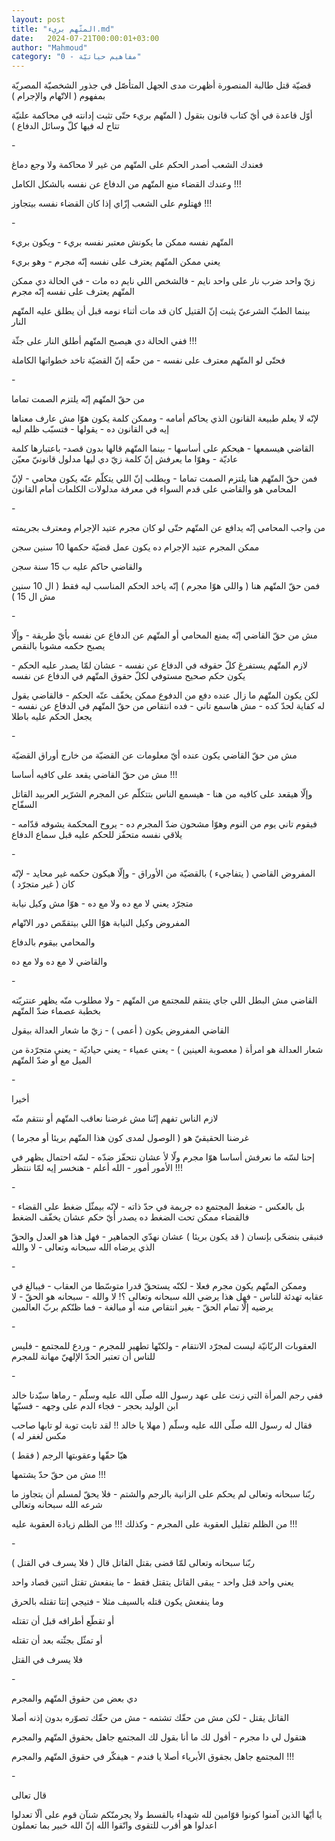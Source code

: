 ```yaml
---
layout: post
title: "المتّهم بريء.md"
date:   2024-07-21T00:00:01+03:00
author: "Mahmoud"
category: "0 - مفاهيم حياتيّة"
---
```

قضيّة قتل طالبة المنصورة أظهرت مدى الجهل المتأصّل في جذور
الشخصيّة المصريّة بمفهوم ( الاتّهام والإجرام )

أوّل قاعدة في أيّ كتاب قانون بتقول ( المتّهم بريء حتّى تثبت
إدانته في محاكمة علنيّة تتاح له فيها كلّ وسائل الدفاع )

\-

فعندك الشعب أصدر الحكم على المتّهم من غير لا محاكمة ولا
وجع دماغ

وعندك القضاء منع المتّهم من الدفاع عن نفسه بالشكل
الكامل !!!

فهتلوم على الشعب إزّاي إذا كان القضاء نفسه بيتجاوز
!!!

\-

المتّهم نفسه ممكن ما يكونش معتبر نفسه بريء - ويكون
بريء

يعني ممكن المتّهم يعترف على نفسه إنّه مجرم - وهو
بريء

زيّ واحد ضرب نار على واحد نايم - فالشخص اللي نايم ده
مات - في الحالة دي ممكن المتّهم يعترف على نفسه إنّه مجرم

بينما الطبّ الشرعيّ يثبت إنّ القتيل كان قد مات أثناء نومه
قبل أن يطلق عليه المتّهم النار

ففي الحالة دي هيصبح المتّهم أطلق النار على جثّة !!!

فحتّى لو المتّهم معترف على نفسه - من حقّه إنّ القضيّة تاخد
خطواتها الكاملة

\-

من حقّ المتّهم إنّه يلتزم الصمت تماما

لإنّه لا يعلم طبيعة القانون الذي يحاكم أمامه - وممكن كلمة
يكون هوّا مش عارف معناها إيه في القانون ده - يقولها - فتسبّب ظلم
ليه

القاضي هيسمعها - هيحكم على أساسها - بينما المتّهم قالها
بدون قصد- باعتبارها كلمة عاديّة - وهوّا ما يعرفش إنّ كلمة زيّ دي ليها مدلول
قانونيّ معيّن

فمن حقّ المتّهم هنا يلتزم الصمت تماما - ويطلب إنّ اللي
يتكلّم عنّه يكون محامي - لإنّ المحامي هو والقاضي على قدم السواء في معرفة
مدلولات الكلمات أمام القانون

\-

من واجب المحامي إنّه يدافع عن المتّهم حتّى لو كان مجرم عتيد
الإجرام ومعترف بجريمته

ممكن المجرم عتيد الإجرام ده يكون عمل قضيّة حكمها 10 سنين
سجن

والقاضي حاكم عليه ب 15 سنة سجن

فمن حقّ المتّهم هنا ( واللي هوّا مجرم ) إنّه ياخد الحكم
المناسب ليه فقط ( ال 10 سنين مش ال 15 )

\-

مش من حقّ القاضي إنّه يمنع المحامي أو المتّهم عن الدفاع عن
نفسه بأيّ طريقة - وإلّا يصبح حكمه مشوبا بالنقص

لازم المتّهم يستفرغ كلّ حقوقه في الدفاع عن نفسه - عشان لمّا
يصدر عليه الحكم - يكون حكم صحيح مستوفي لكلّ حقوق المتّهم في الدفاع عن
نفسه

لكن يكون المتّهم ما زال عنده دفع من الدفوع ممكن يخفّف عنّه
الحكم - فالقاضي يقول له كفاية لحدّ كده - مش هاسمع تاني - فده انتقاص من حقّ
المتّهم في الدفاع عن نفسه - يجعل الحكم عليه باطلا

\-

مش من حقّ القاضي يكون عنده أيّ معلومات عن القضيّة من خارج
أوراق القضيّة

مش من حقّ القاضي يقعد على كافيه أساسا !!!

وإلّا هيقعد على كافيه من هنا - هيسمع الناس بتتكلّم عن
المجرم الشرّير العربيد القاتل السفّاح

فيقوم تاني يوم من النوم وهوّا مشحون ضدّ المجرم ده - يروح
المحكمة يشوفه قدّامه - يلاقي نفسه متحفّز للحكم عليه قبل سماع الدفاع

\-

المفروض القاضي ( يتفاجيء ) بالقضيّة من الأوراق - وإلّا
هيكون حكمه غير محايد - لإنّه كان ( غير متجرّد )

متجرّد يعني لا مع ده ولا مع ده - هوّا مش وكيل نيابة

المفروض وكيل النيابة هوّا اللي بيتقمّص دور الاتّهام

والمحامي بيقوم بالدفاع

والقاضي لا مع ده ولا مع ده

\-

القاضي مش البطل اللي جاي ينتقم للمجتمع من المتّهم - ولا
مطلوب منّه يظهر عنتريّته بخطبة عصماء ضدّ المتّهم

القاضي المفروض يكون ( أعمى ) - زيّ ما شعار العدالة
بيقول

شعار العدالة هو امرأة ( معصوبة العينين ) - يعني عمياء -
يعني حياديّة - يعني متجرّدة من الميل مع أو ضدّ
المتّهم

\-

أخيرا

لازم الناس تفهم إنّنا مش غرضنا نعاقب المتّهم أو ننتقم
منّه

غرضنا الحقيقيّ هو ( الوصول لمدى كون هذا المتّهم بريئا أو
مجرما )

إحنا لسّه ما نعرفش أساسا هوّا مجرم ولّا لأ عشان نتحفّز ضدّه -
لسّه احتمال يظهر في الأمور أمور - الله أعلم - هنخسر إيه لمّا ننتظر
!!!

\-

بل بالعكس - ضغط المجتمع ده جريمة في حدّ ذاته - لإنّه بيمثّل
ضغط على القضاء - فالقضاء ممكن تحت الضغط ده يصدر أيّ حكم عشان يخفّف
الضغط

فنبقى بنضحّى بإنسان ( قد يكون بريئا ) عشان نهدّي
الجماهير - فهل هذا هو العدل والحقّ الذي يرضاه الله سبحانه وتعالى - لا
والله

\-

وممكن المتّهم يكون مجرم فعلا - لكنّه يستحقّ قدرا متوسّطا من
العقاب - فيبالغ في عقابه تهدئة للناس - فهل هذا يرضي الله سبحانه وتعالى
؟! لا والله - سبحانه هو الحقّ - لا يرضيه إلّا تمام الحقّ - بغير انتقاص منه
أو مبالغة - فما ظنّكم بربّ العالمين

\-

العقوبات الربّانيّة ليست لمجرّد الانتقام - ولكنّها تطهير
للمجرم - وردع للمجتمع - فليس للناس أن تعتبر الحدّ الإلهيّ مهانة
للمجرم

\-

ففي رجم المرأة التي زنت على عهد رسول الله صلّى الله عليه
وسلّم - رماها سيّدنا خالد ابن الوليد بحجر - فجاء الدم على وجهه -
فسبّها

فقال له رسول الله صلّى الله عليه وسلّم ( مهلا يا خالد !!
لقد تابت توبة لو تابها صاحب مكس لغفر له )

هيّا حقّها وعقوبتها الرجم ( فقط )

مش من حقّ حدّ يشتمها !!!

ربّنا سبحانه وتعالى لم يحكم على الزانية بالرجم والشتم -
فلا يحقّ لمسلم أن يتجاوز ما شرعه الله سبحانه وتعالى

من الظلم تقليل العقوبة على المجرم - وكذلك !!! من الظلم
زيادة العقوبة عليه !!!

\-

ربّنا سبحانه وتعالى لمّا قضى بقتل القاتل قال ( فلا يسرف في
القتل )

يعني واحد قتل واحد - يبقى القاتل يتقتل فقط - ما ينفعش
تقتل اتنين قصاد واحد

وما ينفعش يكون قتله بالسيف مثلا - فتيجي إنتا تقتله
بالحرق

أو تقطّع أطرافه قبل أن تقتله

أو تمثّل بجثّته بعد أن تقتله

فلا يسرف في القتل

\-

دي بعض من حقوق المتّهم والمجرم

القاتل يقتل - لكن مش من حقّك تشتمه - مش من حقّك تصوّره بدون
إذنه أصلا

هتقول لي دا مجرم - أقول لك ما أنا بقول لك المجتمع جاهل
بحقوق المتّهم والمجرم

المجتمع جاهل بجقوق الأبرياء أصلا يا فندم - هيفكّر في حقوق
المتّهم والمجرم !!!

\-

قال تعالى

يا أيّها الذين آمنوا كونوا قوّامين لله شهداء بالقسط ولا
يجرمنّكم شنآن قوم على ألّا تعدلوا اعدلوا هو أقرب للتقوى واتّقوا الله إنّ
الله خبير بما تعملون
